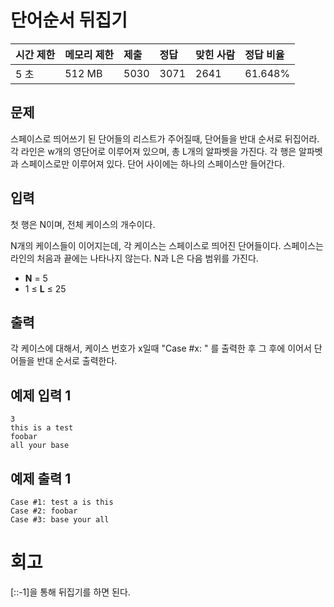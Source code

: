 # 단어순서 뒤집기 

| 시간 제한 | 메모리 제한 | 제출 | 정답 | 맞힌 사람 | 정답 비율 |
| :-------- | :---------- | :--- | :--- | :-------- | :-------- |
| 5 초      | 512 MB      | 5030 | 3071 | 2641      | 61.648%   |

## 문제

스페이스로 띄어쓰기 된 단어들의 리스트가 주어질때, 단어들을 반대 순서로 뒤집어라. 각 라인은 w개의 영단어로 이루어져 있으며, 총 L개의 알파벳을 가진다. 각 행은 알파벳과 스페이스로만 이루어져 있다. 단어 사이에는 하나의 스페이스만 들어간다.

## 입력

첫 행은 N이며, 전체 케이스의 개수이다.

N개의 케이스들이 이어지는데, 각 케이스는 스페이스로 띄어진 단어들이다. 스페이스는 라인의 처음과 끝에는 나타나지 않는다. N과 L은 다음 범위를 가진다.

- **N** = 5
- 1 ≤ **L** ≤ 25

## 출력

각 케이스에 대해서, 케이스 번호가 x일때  "Case #x: " 를 출력한 후 그 후에 이어서 단어들을 반대 순서로 출력한다.

## 예제 입력 1 

```
3
this is a test
foobar
all your base
```

## 예제 출력 1 

```
Case #1: test a is this
Case #2: foobar
Case #3: base your all
```

# 회고

[::-1]을 통해 뒤집기를 하면 된다.